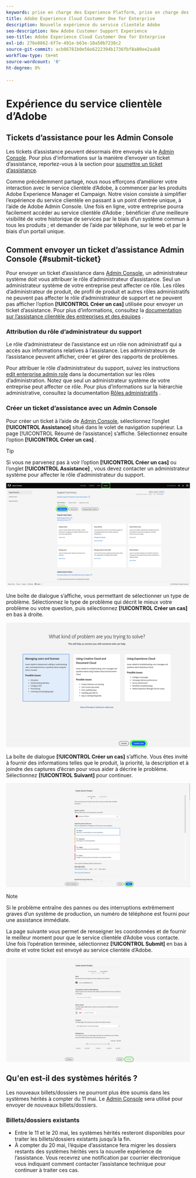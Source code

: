 ```yaml
---
keywords: prise en charge des Experience Platform, prise en charge des plateformes, prise en charge des services intelligents ; assistance clientèle ; prise en charge de l’attribution en ai ; prise en charge du rtcdp; envoyer un ticket d’assistance ; assistance clientèle
title: Adobe Experience Cloud Customer One for Enterprise
description: Nouvelle expérience du service clientèle Adobe
seo-description: New Adobe Customer Support Experience
seo-title: Adobe Experience Cloud Customer One for Enterprise
exl-id: 276e0862-6f7e-491e-b63e-10a50b7238c2
source-git-commit: acb06781b0e56e6222394b1736fbf8a80ee2aab8
workflow-type: tm+mt
source-wordcount: '0'
ht-degree: 0%

---
```


# Expérience du service clientèle d’Adobe

## Tickets d’assistance pour les Admin Console

Les tickets d’assistance peuvent désormais être envoyés via le [Admin Console](https://adminconsole.adobe.com/). Pour plus d’informations sur la manière d’envoyer un ticket d’assistance, reportez-vous à la section pour [soumettre un ticket d’assistance](#submit-ticket).

Comme précédemment partagé, nous nous efforçons d’améliorer votre interaction avec le service clientèle d’Adobe, à commencer par les produits Adobe Experience Manager et Campaign. Notre vision consiste à simplifier l’expérience du service clientèle en passant à un point d’entrée unique, à l’aide de Adobe Admin Console. Une fois en ligne, votre entreprise pourra facilement accéder au service clientèle d’Adobe ; bénéficier d’une meilleure visibilité de votre historique de services par le biais d’un système commun à tous les produits ; et demander de l’aide par téléphone, sur le web et par le biais d’un portail unique.

## Comment envoyer un ticket d’assistance Admin Console {#submit-ticket}

Pour envoyer un ticket d’assistance dans [Admin Console](https://adminconsole.adobe.com/), un administrateur système doit vous attribuer le rôle d’administrateur d’assistance. Seul un administrateur système de votre entreprise peut affecter ce rôle. Les rôles d’administrateur de produit, de profil de produit et autres rôles administratifs ne peuvent pas affecter le rôle d’administrateur de support et ne peuvent pas afficher l’option **[!UICONTROL Créer un cas]** utilisée pour envoyer un ticket d’assistance. Pour plus d’informations, consultez la [documentation sur l’assistance clientèle des entreprises et des équipes](https://helpx.adobe.com/enterprise/using/support-and-expert-services.html) .

### Attribution du rôle d’administrateur du support

Le rôle d’administrateur de l’assistance est un rôle non administratif qui a accès aux informations relatives à l’assistance. Les administrateurs de l’assistance peuvent afficher, créer et gérer des rapports de problèmes.

Pour attribuer le rôle d’administrateur du support, suivez les instructions [edit enterprise admin role](https://helpx.adobe.com/enterprise/using/admin-roles.html#add-admin-teams) dans la documentation sur les rôles d’administration. Notez que seul un administrateur système de votre entreprise peut affecter ce rôle. Pour plus d’informations sur la hiérarchie administrative, consultez la documentation [Rôles administratifs](https://helpx.adobe.com/enterprise/admin-guide.html/enterprise/using/admin-roles.ug.html) .

### Créer un ticket d’assistance avec un Admin Console

Pour créer un ticket à l’aide de [Admin Console](https://adminconsole.adobe.com/), sélectionnez l’onglet **[!UICONTROL Assistance]** situé dans le volet de navigation supérieur. La page [!UICONTROL Résumé de l’assistance] s’affiche. Sélectionnez ensuite l’option **[!UICONTROL Créer un cas]** .

>[!TIP]
>
> Si vous ne parvenez pas à voir l’option **[!UICONTROL Créer un cas]** ou l’onglet **[!UICONTROL Assistance]** , vous devez contacter un administrateur système pour affecter le rôle d’administrateur du support.

![Onglet Assistance Admin Console](./assets/Support.png)

Une boîte de dialogue s’affiche, vous permettant de sélectionner un type de problème. Sélectionnez le type de problème qui décrit le mieux votre problème ou votre question, puis sélectionnez **[!UICONTROL Créer un cas]** en bas à droite.

![Sélectionner le problème](./assets/select-case-type.png)

La boîte de dialogue **[!UICONTROL Créer un cas]** s’affiche. Vous êtes invité à fournir des informations telles que le produit, la priorité, la description et à joindre des captures d’écran pour vous aider à décrire le problème. Sélectionnez **[!UICONTROL Suivant]** pour continuer.

![créer un cas](./assets/create_case.png)

>[!NOTE]
>
> Si le problème entraîne des pannes ou des interruptions extrêmement graves d’un système de production, un numéro de téléphone est fourni pour une assistance immédiate.

La page suivante vous permet de renseigner les coordonnées et de fournir le meilleur moment pour que le service clientèle d’Adobe vous contacte. Une fois l’opération terminée, sélectionnez **[!UICONTROL Submit]** en bas à droite et votre ticket est envoyé au service clientèle d’Adobe.

![Envoyer le ticket](./assets/submit_case.png)

## Qu&#39;en est-il des systèmes hérités ?

Les nouveaux billets/dossiers ne pourront plus être soumis dans les systèmes hérités à compter du 11 mai.  Le [Admin Console](https://adminconsole.adobe.com/) sera utilisé pour envoyer de nouveaux billets/dossiers.

### Billets/dossiers existants

* Entre le 11 et le 20 mai, les systèmes hérités resteront disponibles pour traiter les billets/dossiers existants jusqu’à la fin.
* À compter du 20 mai, l’équipe d’assistance fera migrer les dossiers restants des systèmes hérités vers la nouvelle expérience de l’assistance.  Vous recevrez une notification par courrier électronique vous indiquant comment contacter l’assistance technique pour continuer à traiter ces cas.

